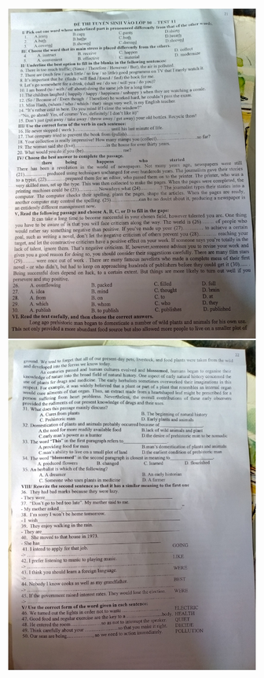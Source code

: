 [![9321a3c1615f9401cd4e.jpg](https://github.com/uploadimagefree/2021/blob/main/9321a3c1615f9401cd4e.jpg?raw=true)](https://github.com/uploadimagefree/2021/blob/main/9321a3c1615f9401cd4e.jpg?raw=true)
[![e63ec4da0644f31aaa55.jpg](https://github.com/uploadimagefree/2021/blob/main/e63ec4da0644f31aaa55.jpg?raw=true)](https://github.com/uploadimagefree/2021/blob/main/e63ec4da0644f31aaa55.jpg?raw=true)
